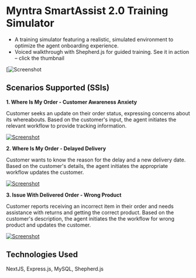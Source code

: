 # Myntra SmartAssist 2.0 Training Simulator

- A training simulator featuring a realistic, simulated environment to optimize the agent onboarding experience.
- Voiced walkthrough with Shepherd.js for guided training. See it in action – click the thumbnail

[![Screenshot](https://github.com/SandeepPoonia30/myntra-smartassist2-simulator/assets/79972124/425fac88-368e-4445-98b5-c8eeac2fff51)

## Scenarios Supported (SSIs)

**1. Where Is My Order - Customer Awareness Anxiety**

Customer seeks an update on their order status, expressing concerns about its whereabouts. Based on the customer's input, the agent initiates the relevant workflow to provide tracking information.

[![Screenshot](https://i9.ytimg.com/vi_webp/W77l7FkQEzQ/mq2.webp?sqp=CLD84bAG&rs=AOn4CLBwS3KxJhF6CnAtk-iku4ZzcXlZzw)](https://www.youtube.com/watch?v=W77l7FkQEzQ&list=PLb5SN1b1JnuN_BKyEeuBwIUHbxZbZYUMa&index=2)

**2. Where Is My Order - Delayed Delivery**

Customer wants to know the reason for the delay and a new delivery date. Based on the customer's details, the agent initiates the appropriate workflow updates the customer.

[![Screenshot](https://i9.ytimg.com/vi_webp/oi0iTFH4kbk/mq2.webp?sqp=CLD84bAG&rs=AOn4CLCBJ0ARRHlsmzOgcmY3OgSEIZmXEg)](https://www.youtube.com/watch?v=oi0iTFH4kbk&list=PLb5SN1b1JnuN_BKyEeuBwIUHbxZbZYUMa&index=3)

**3. Issue With Delivered Order - Wrong Product**

Customer reports receiving an incorrect item in their order and needs assistance with returns and getting the correct product. Based on the customer's description, the agent initiates the the workflow for wrong product and updates the customer.

[![Screenshot](https://i9.ytimg.com/vi_webp/p3d4hnB1mqQ/mq3.webp?sqp=CLD84bAG&rs=AOn4CLCy7TSZaF6fN2oVq_uzSljJwyCr9g)](https://www.youtube.com/watch?v=p3d4hnB1mqQ&list=PLb5SN1b1JnuN_BKyEeuBwIUHbxZbZYUMa&index=4)

## Technologies Used

NextJS, Express.js, MySQL, Shepherd.js
